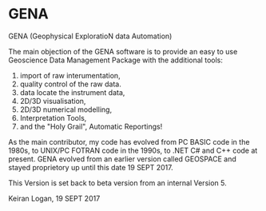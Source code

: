 # GENA
GENA (Geophysical ExploratioN data Automation)

The main objection of the GENA software is to provide an easy to use Geoscience Data Management Package with the additional tools:
 1. import of raw interumentation, 
 2. quality control of the raw data.
 3. data locate the instrument data, 
 4. 2D/3D visualisation, 
 5. 2D/3D numerical modelling,
 6. Interpretation Tools,
 7. and the "Holy Grail", Automatic Reportings!

As the main contributor, my code has evolved from PC BASIC code in the 1980s, to UNIX/PC FOTRAN code in the 1990s, to .NET C# and C++ code at present.
GENA evolved from an earlier version called GEOSPACE and stayed proprietory up until this date 19 SEPT 2017.

This Version is set back to beta version from an internal Version 5.

Keiran Logan, 19 SEPT 2017

